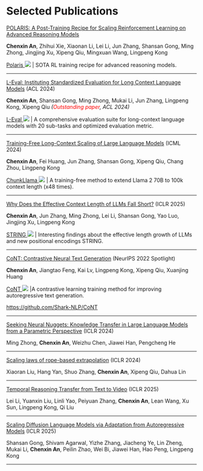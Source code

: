 # Selected Publications
[POLARIS: A Post-Training Recipe for Scaling Reinforcement Learning on Advanced Reasoning Models](https://www.notion.so/POLARIS-A-POst-training-recipe-for-scaling-reinforcement-Learning-on-Advanced-ReasonIng-modelS-1dfa954ff7c38094923ec7772bf447a1) 

**Chenxin An**, Zhihui Xie, Xiaonan Li, Lei Li, Jun Zhang, Shansan Gong, Ming Zhong, Jingjing Xu, Xipeng Qiu, Mingxuan Wang, Lingpeng Kong

[Polaris ![](https://img.shields.io/github/stars/ChenxinAn-fdu/POLARIS?style=social)](https://github.com/ChenxinAn-fdu/POLARIS) \| SOTA RL training recipe for advanced reasoning models.


---

[L-Eval: Instituting Standardized Evaluation for Long Context Language Models](https://arxiv.org/pdf/2307.11088.pdf) (ACL 2024)

**Chenxin An**, Shansan Gong, Ming Zhong, Mukai Li, Jun Zhang, Lingpeng Kong, Xipeng Qiu *(<span style="color:red;">Outstanding paper</span>, ACL 2024)*

[L-Eval ![](https://img.shields.io/github/stars/OpenLMLab/LEval?style=social)](https://github.com/OpenLMLab/LEval) \| A comprehensive evaluation suite for long-context language models with 20 sub-tasks and optimized evaluation metric.

---


[Training-Free Long-Context Scaling of Large Language Models](https://arxiv.org/pdf/2402.17463) (ICML 2024)

**Chenxin An**, Fei Huang, Jun Zhang, Shansan Gong, Xipeng Qiu, Chang Zhou, Lingpeng Kong

[ChunkLlama ![](https://img.shields.io/github/stars/HKUNLP/ChunkLlama?style=social)](https://github.com/HKUNLP/ChunkLlama) \| A training-free method to extend Llama 2 70B to 100k context length (x48 times). 

---

[Why Does the Effective Context Length of LLMs Fall Short?](https://arxiv.org/abs/2410.18745) (ICLR 2025)

**Chenxin An**, Jun Zhang, Ming Zhong, Lei Li, Shansan Gong, Yao Luo, Jingjing Xu, Lingpeng Kong

[STRING ![](https://img.shields.io/github/stars/HKUNLP/STRING?style=social)](https://github.com/HKUNLP/STRING) \| Interesting findings about the effective length growth of LLMs and new positional encodings STRING.

---

[CoNT: Contrastive Neural Text Generation](https://arxiv.org/abs/2205.14690) (NeurIPS 2022 Spotlight)

**Chenxin An**, Jiangtao Feng, Kai Lv, Lingpeng Kong, Xipeng Qiu, Xuanjing Huang

[CoNT ![](https://img.shields.io/github/stars/Shark-NLP/CoNT?style=social)](https://github.com/Shark-NLP/CoNT) \|A contrastive learning training method for improving autoregressive text generation.


https://github.com/Shark-NLP/CoNT

---

[Seeking Neural Nuggets: Knowledge Transfer in Large Language Models from a Parametric Perspective](https://arxiv.org/pdf/2310.11451.pdf) (ICLR 2024)

Ming Zhong, **Chenxin An**, Weizhu Chen, Jiawei Han, Pengcheng He

---

[Scaling laws of rope-based extrapolation](https://arxiv.org/pdf/2310.05209.pdf) (ICLR 2024)

Xiaoran Liu, Hang Yan, Shuo Zhang, **Chenxin An**, Xipeng Qiu, Dahua Lin

---

[Temporal Reasoning Transfer from Text to Video](https://arxiv.org/pdf/2410.06166.pdf) (ICLR 2025)

Lei Li, Yuanxin Liu, Linli Yao, Peiyuan Zhang, **Chenxin An**, Lean Wang, Xu Sun, Lingpeng Kong, Qi Liu

---

[Scaling Diffusion Language Models via Adaptation from Autoregressive Models](https://arxiv.org/pdf/2410.17891.pdf) (ICLR 2025)

Shansan Gong, Shivam Agarwal, Yizhe Zhang, Jiacheng Ye, Lin Zheng, Mukai Li, **Chenxin An**, Peilin Zhao, Wei Bi, Jiawei Han, Hao Peng, Lingpeng Kong

---







